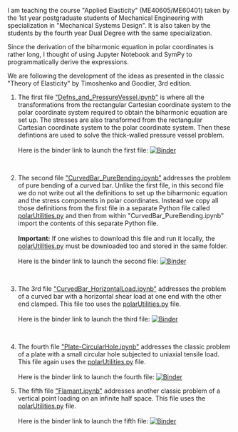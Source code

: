 I am teaching the course "Applied Elasticity" (ME40605/ME60401) taken by the 1st year postgraduate students of Mechanical Engineering with specialization in "Mechanical Systems Design". It is also taken by the students by the fourth year Dual Degree with the same specialization. 

Since the derivation of the biharmonic equation in polar coordinates is rather long, I thought of using Jupyter Notebook and SymPy to programmatically derive the expressions. 

We are following the development of the ideas as presented in the classic "Theory of Elasticity" by Timoshenko and Goodier, 3rd edition. 

1. The first file ["Defns_and_PressureVessel.ipynb"](https://nbviewer.jupyter.org/github/jeevanjyoti4/elasticity/blob/master/Defns_and_PressureVessel.ipynb) is where all the transformations from the rectangular Cartesian coordinate system to the polar coordinate system required to obtain the biharmonic equation are set up. The stresses are also transformed from the rectangular Cartesian coordinate system to the polar coordinate system. Then these defintions are used to solve the thick-walled pressure vessel problem. <br><br> Here is the binder link to launch the first file: [![Binder](https://mybinder.org/badge_logo.svg)](https://mybinder.org/v2/gh/jeevanjyoti4/elasticity/master?filepath=Defns_and_PressureVessel.ipynb)

<br>

2. The second file ["CurvedBar_PureBending.ipynb"](https://nbviewer.jupyter.org/github/jeevanjyoti4/elasticity/blob/master/CurvedBar_PureBending.ipynb) addresses the problem of pure bending of a curved bar. Unlike the first file, in this second file we do not write out all the definitions to set up the biharmonic equation and the stress components in polar coordinates. Instead we copy all those definitions from the first file in a separate Python file called [polarUtilities.py](https://github.com/jeevanjyoti4/elasticity/blob/master/polarUtilities.py) and then from within "CurvedBar_PureBending.ipynb" import the contents of this separate Python file. <br><br>**Important:** If one wishes to download this file and run it locally, the [polarUtilities.py](https://github.com/jeevanjyoti4/elasticity/blob/master/polarUtilities.py) must be downloaded too and stored in the same folder. <br><br>Here is the binder link to launch the second file: [![Binder](https://mybinder.org/badge_logo.svg)](https://mybinder.org/v2/gh/jeevanjyoti4/elasticity/master?filepath=CurvedBar_PureBending.ipynb)

<br>

3. The 3rd file ["CurvedBar_HorizontalLoad.ipynb"](https://nbviewer.jupyter.org/github/jeevanjyoti4/elasticity/blob/master/CurvedBar_HorizontalLoad.ipynb) addresses the problem of a curved bar with a horizontal shear load at one end with the other end clamped. This file too uses the [polarUtilities.py](https://github.com/jeevanjyoti4/elasticity/blob/master/polarUtilities.py) file. <br><br>Here is the binder link to launch the third file: [![Binder](https://mybinder.org/badge_logo.svg)](https://mybinder.org/v2/gh/jeevanjyoti4/elasticity/master?filepath=CurvedBar_HorizontalLoad.ipynb)

<br>

4. The fourth file ["Plate-CircularHole.ipynb"](https://nbviewer.jupyter.org/github/jeevanjyoti4/elasticity/blob/master/Plate-CircularHole.ipynb) addresses the classic problem of a plate with a small circular hole subjected to uniaxial tensile load. This file again uses the [polarUtilities.py](https://github.com/jeevanjyoti4/elasticity/blob/master/polarUtilities.py) file.  <br><br>Here is the binder link to launch the fourth file: [![Binder](https://mybinder.org/badge_logo.svg)](https://mybinder.org/v2/gh/jeevanjyoti4/elasticity/master?filepath=Plate-CircularHole.ipynb)

5. The fifth file ["Flamant.ipynb"](https://nbviewer.jupyter.org/github/jeevanjyoti4/elasticity/blob/master/Flamant.ipynb) addresses another classic problem of a vertical point loading on an infinite half space. This file uses the [polarUtilities.py](https://github.com/jeevanjyoti4/elasticity/blob/master/polarUtilities.py) file. <br><br>Here is the binder link to launch the fifth file: [![Binder](https://mybinder.org/badge_logo.svg)](https://mybinder.org/v2/gh/jeevanjyoti4/elasticity/master?filepath=Flamant.ipynb)
